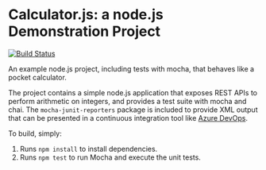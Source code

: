 Calculator.js: a node.js Demonstration Project
==============================================

[![Build Status](https://dev.azure.com/fgervasoni60OVR/Integrating%20External%20Source%20Control%20with%20Azure%20Pipelines/_apis/build/status/f-gervasoni.calculator?branchName=refs%2Fpull%2F1%2Fmerge)](https://dev.azure.com/fgervasoni60OVR/Integrating%20External%20Source%20Control%20with%20Azure%20Pipelines/_build/latest?definitionId=1&branchName=refs%2Fpull%2F1%2Fmerge)


An example node.js project, including tests with mocha, that behaves like
a pocket calculator.

The project contains a simple node.js application that exposes REST APIs
to perform arithmetic on integers, and provides a test suite with mocha
and chai.  The `mocha-junit-reporters` package is included to provide XML
output that can be presented in a continuous integration tool like
[Azure DevOps](https://azure.com/devops).

To build, simply:

1. Runs `npm install` to install dependencies.
2. Runs `npm test` to run Mocha and execute the unit tests.

